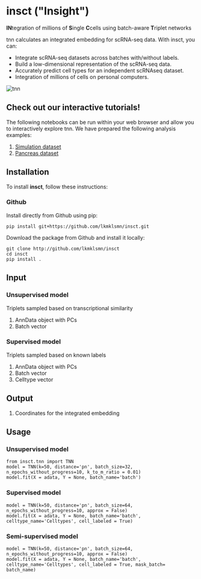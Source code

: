 # insct ("Insight")
**IN**tegration of millions of **S**ingle **C**cells using batch-aware **T**riplet networks

tnn calculates an integrated embedding for scRNA-seq data. With insct, you can:

* Integrate scRNA-seq datasets across batches with/without labels.
* Build a low-dimensional representation of the scRNA-seq data.
* Accurately predict cell types for an independent scRNAseq dataset.
* Integration of millions of cells on personal computers.

![tnn](https://github.com/lkmklsmn/insct/blob/master/TNN_schematic.jpg)

## Check out our interactive tutorials!
The following notebooks can be run within your web browser and allow you to interactively explore tnn. We have prepared the following analysis examples:
1. [Simulation dataset](https://github.com/lkmklsmn/bbtnn/tree/master/examples/TNN_Simulation.ipynb)
2. [Pancreas dataset](https://github.com/lkmklsmn/bbtnn/tree/master/examples/TNN_pancreas_comparison.ipynb)

## Installation

To install **insct**, follow these instructions:


### Github

Install directly from Github using pip:

```alias
pip install git+https://github.com/lkmklsmn/insct.git
```

Download the package from Github and install it locally:

```alias
git clone http://github.com/lkmklsmn/insct
cd insct
pip install .
```

## Input
### Unsupervised model
Triplets sampled based on transcriptional similarity
1. AnnData object with PCs
2. Batch vector

### Supervised model
Triplets sampled based on known labels
1. AnnData object with PCs
2. Batch vector
3. Celltype vector

## Output
1. Coordinates for the integrated embedding

## Usage
### Unsupervised model

```alias
from insct.tnn import TNN
model = TNN(k=50, distance='pn', batch_size=32, n_epochs_without_progress=10, k_to_m_ratio = 0.01)
model.fit(X = adata, Y = None, batch_name='batch')
```

### Supervised model
```alias
model = TNN(k=50, distance='pn', batch_size=64, n_epochs_without_progress=10, approx = False)
model.fit(X = adata, Y = None, batch_name='batch', celltype_name='Celltypes', cell_labeled = True)
```

### Semi-supervised model

```alias
model = TNN(k=50, distance='pn', batch_size=64, n_epochs_without_progress=10, approx = False)
model.fit(X = adata, Y = None, batch_name='batch', celltype_name='Celltypes', cell_labeled = True, mask_batch= batch_name)
```
